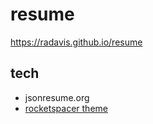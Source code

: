 # resume

https://radavis.github.io/resume

## tech

- jsonresume.org
- [rocketspacer theme](https://github.com/rocketspacer/jsonresume-theme-rocketspacer)